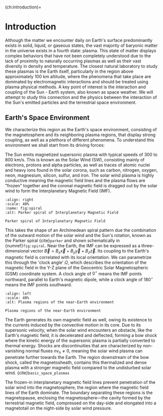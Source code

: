 (ch:introduction)=
# Introduction


Although the matter we encounter daily on Earth's surface predominantly exists in solid, liquid, or gaseous states, the vast majority of baryonic matter in the universe exists in a fourth state: plasma. This state of matter displays complex behaviors that have not been completely understood due to the lack of proximity to naturally occurring plasmas as well as their vast diversity in density and temperature. The closest natural laboratory to study these plasmas is the Earth itself, particularly in the region above approximately 100 km altitude, where the phenomena that take place are dominated by electromagnetic interactions and should be treated using plasma physical methods. A key point of interest is the interaction and coupling of the Sun - Earth system, also known as space weather. We will attempt to study this connection and the physics between the interaction of the Sun's emitted particles and the terrestrial space environment.

## Earth's Space Environment

We characterize this region as the Earth's space environment, consisting of the magnetosphere and its neighboring plasma regions, that display strong coupling, as well as a plethora of different phenomena. To understand this environment we shall start from its driving forces: 

The Sun emits magnetized supersonic plasma with typical speeds of 300 to 800 km/s. This is known as the Solar Wind (SW), consisting mainly of electrons, protons and alpha particles, as well as traces of atomic nuclei and heavy ions found in the solar corona, such as carbon, nitrogen, oxygen, neon, magnesium, silicon, sulfur, and iron. The solar wind plasma is highly conductive meaning the magnetic field lines and the plasma flows are "frozen" together and the coronal magnetic field is dragged out by the solar wind to form the Interplanetary Magnetic Field (IMF). 

```{figure} ./images/imf.png
:align: right
:scale: 40%
:name: fig:spiral
:alt: Parker spiral of Interplanetary Magnetic Field

Parker spiral of Interplanetary Magnetic Field
```

This takes the shape of an Archimedean spiral pattern due the combination of the outward motion of the solar wind and the Sun's rotation, known as the Parker spiral {cite}`parker` and shown schematically in {numref}`fig:spiral`. Near the Earth, the IMF can be expressed as a three-dimensional vector $\vec{B} = B_x \vec{x}+B_y \vec{y}+B_z \vec{z}$. Its coupling to the Earth's magnetic field is correlated with its local orientation. We can parametrize this through the 'clock angle' $\Omega$, which describes the orientation of the magnetic field in the Y-Z plane of the Geocentric Solar Magnetospheric (GSM) coordinate system. A clock angle of $0^\circ$ means the IMF points northward, parallel to Earth's magnetic dipole, while a clock angle of $180^\circ$ means the IMF points southward.


```{figure} ./images/mgnsphere.png
:align: left
:scale: 40%
:alt: Plasma regions of the near-Earth environment

Plasma regions of the near-Earth environment
```
The Earth generates its own magnetic field as well, owing its existence to the currents induced by the convective motion in its core. Due to its supersonic velocity, when the solar wind encounters an obstacle, like the Earth's magnetic field, it is decelerated and deflected, forming a bow shock where the kinetic energy of the supersonic plasma is partially converted to thermal energy. Shocks are discontinuities that are characterized by non-vanishing normal fluxes $n v_n \neq 0$, meaning the solar wind plasma can penetrate further towards the Earth. The region downstream of the bow shock, called the magnetosheath, contains this thermalized and dense plasma with a stronger magnetic field compared to the undisturbed solar wind. {cite}`basic_space_plasmas`


The frozen-in interplanetary magnetic field lines prevent penetration of the solar wind into the magnetosphere, the region where the magnetic field lines of the Earth dominate. The boundary separating these regions is the magnetopause, enclosing the magnetosphere—the cavity formed by the terrestrial magnetic field, compressed on the day-side and elongated into a magnetotail on the night-side by solar wind pressure.  


